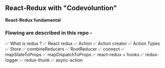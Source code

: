 ## React-Redux with "Codevoluntion"

**React-Redux fundamental**
<br />

### Flowing are described in this repo -

✅ What is redux ?
✅ React redux
✅ Action
✅ Action creator
✅ Action Types
✅ Store
✅ combineReducers
✅ RootReducer
✅ connect
✅ mapStateToProps
✅ mapDispatchToProps
✅ react-redux + hooks
✅ redux-logger
✅ redux-thunk
✅ async-action
